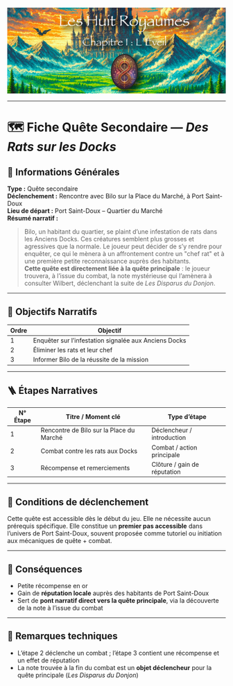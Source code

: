 ![Cover](https://raw.githubusercontent.com/nicolasvauchenet/eightrealms-awakening/refs/heads/main/assets/img/core/cover_documentation.png)

---

# 🗺️ Fiche Quête Secondaire — *Des Rats sur les Docks*

## 🧾 Informations Générales

**Type :** Quête secondaire  
**Déclenchement :** Rencontre avec Bilo sur la Place du Marché, à Port Saint-Doux  
**Lieu de départ :** Port Saint-Doux – Quartier du Marché  
**Résumé narratif :**
> Bilo, un habitant du quartier, se plaint d’une infestation de rats dans les Anciens Docks. Ces créatures semblent plus
> grosses et agressives que la normale. Le joueur peut décider de s’y rendre pour enquêter, ce qui le mènera à un
> affrontement contre un "chef rat" et à une première petite reconnaissance auprès des habitants.  
> **Cette quête est directement liée à la quête principale** : le joueur trouvera, à l’issue du combat, la note
> mystérieuse qui l’amènera à consulter Wilbert, déclenchant la suite de *Les Disparus du Donjon*.

---

## 🎯 Objectifs Narratifs

| Ordre | Objectif                                              |
|-------|-------------------------------------------------------|
| 1     | Enquêter sur l’infestation signalée aux Anciens Docks |
| 2     | Éliminer les rats et leur chef                        |
| 3     | Informer Bilo de la réussite de la mission            |

---

## 🪜 Étapes Narratives

| N° Étape | Titre / Moment clé                       | Type d’étape                 |
|----------|------------------------------------------|------------------------------|
| 1        | Rencontre de Bilo sur la Place du Marché | Déclencheur / introduction   |
| 2        | Combat contre les rats aux Docks         | Combat / action principale   |
| 3        | Récompense et remerciements              | Clôture / gain de réputation |

---

## 🔐 Conditions de déclenchement

Cette quête est accessible dès le début du jeu. Elle ne nécessite aucun prérequis spécifique. Elle constitue un
**premier pas accessible** dans l’univers de Port Saint-Doux, souvent proposée comme tutoriel ou initiation aux
mécaniques de quête + combat.

---

## 🎁 Conséquences

- Petite récompense en or
- Gain de **réputation locale** auprès des habitants de Port Saint-Doux
- Sert de **pont narratif direct vers la quête principale**, via la découverte de la note à l’issue du combat

---

## 🧪 Remarques techniques

- L’étape 2 déclenche un combat ; l’étape 3 contient une récompense et un effet de réputation
- La note trouvée à la fin du combat est un **objet déclencheur** pour la quête principale (*Les Disparus du Donjon*)
